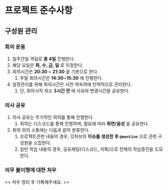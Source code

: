 # 프로젝트 준수사항

## 구성원 관리

### 회의 운용

1. 일주간일 격일로 __총 4일__ 진행한다.
2. 해당 요일은 __화, 수, 금, 일__ 로 지정한다.
3. 회의시간은 __20:30 ~ 21:30__ 을 기본으로 한다.
   1. 주말 회의시간은 __14:30~15:30__ 에 진행한다.
4. 일정관리를 위해 회의시간은 사전 약속하에 탄력적으로 관리한다.
   1. 단, 회의시작 최소 __3시간 전__ 에 사유와 변경시간을 공유한다.

### 의사 공유

1. 의사 공유는 주기적인 회의를 통해 진행한다.
   1. 회의는 디스코드를 통해 진행하며, 필요에 따라 __화면/음성__ 을 공유한다.
2. 회의 외의 소통에는 다음과 같이 분류한다.
   1. 프로젝트관련 내용의 경우, 깃허브의 __이슈를 생성한 후 `@mention`__ 으로 관련 구성원을 소집한다.
   2. 일반 학습 내용의 경우, 공유채팅(디스코드, 카톡)으로 전체의 학습증진을 도모한다.

### 의무 불이행에 대한 처우

<< 처우 정리 후 기록해주세요. >>

